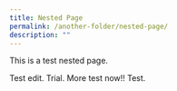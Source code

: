 ```yaml
---
title: Nested Page
permalink: /another-folder/nested-page/
description: ""
---
```

This is a test nested page.

Test edit. Trial. More test now!! Test.